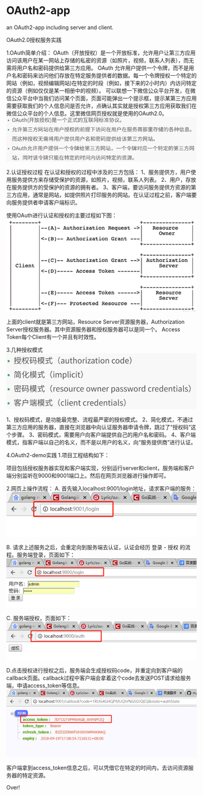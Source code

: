 # OAuth2-app
an OAuth2-app including server and client.

OAuth2.0授权服务实践

1.OAuth简单介绍：
OAuth（开放授权）是一个开放标准，允许用户让第三方应用访问该用户在某一网站上存储的私密的资源（如照片，视频，联系人列表），而无需将用户名和密码提供给第三方应用。
    OAuth  允许用户提供一个令牌，而不是用户名和密码来访问他们存放在特定服务提供者的数据。每一个令牌授权一个特定的网站（例如，视频编辑网站)在特定的时段（例如，接下来的2小时内）内访问特定的资源（例如仅仅是某一相册中的视频）。
可以联想一下微信公众平台开发，在微信公众平台中当我们访问某个页面，页面可能弹出一个提示框，提示某第三方应用需要获取我们的个人信息问是否允许，点确认其实就是授权第三方应用获取我们在微信公众平台的个人信息。这里微信网页授权就是使用的OAuth2.0。
![介绍](https://github.com/guobingithub/OAuth2-app/blob/master/image/1.png) 

2.认证授权过程
在认证和授权的过程中涉及的三方包括：
1、服务提供方，用户使用服务提供方来存储受保护的资源，如照片，视频，联系人列表。
2、用户，存放在服务提供方的受保护的资源的拥有者。
3、客户端，要访问服务提供方资源的第三方应用，通常是网站，如提供照片打印服务的网站。在认证过程之前，客户端要向服务提供者申请客户端标识。

使用OAuth进行认证和授权的主要过程如下图：
![介绍](https://github.com/guobingithub/OAuth2-app/blob/master/image/2.png) 

上面的client就是第三方网站，Resource Server资源服务器，Authorization Server授权服务器。其中资源服务器和授权服务器可以是同一个。
Access Token每个Client有一个并且有时效性。

3.几种授权模式
![介绍](https://github.com/guobingithub/OAuth2-app/blob/master/image/3.png) 

1、授权码模式，是功能最完整、流程最严密的授权模式。
2、简化模式，不通过第三方应用的服务器，直接在浏览器中向认证服务器申请令牌，跳过了“授权码”这个步骤。
3、密码模式，需要用户向客户端提供自己的用户名和密码。
4、客户端模式，指客户端以自己的名义，而不是以用户的名义，向“服务提供商”进行认证。

4.OAuth2-demo实践
1.项目工程结构如下：

项目包括授权服务器实现和客户端实现，分别运行server和client，服务端和客户端分别监听在9000和9001端口上。然后在网页浏览器进行操作即可。

2.网页上操作流程：
A. 首先输入localhost:9001/login地址，请求客户端的服务：
![介绍](https://github.com/guobingithub/OAuth2-app/blob/master/image/5.png) 

B. 请求上述服务之后，会重定向到服务端去认证，认证会经历 登录 - 授权 的流程。服务端登录，页面如下：
![介绍](https://github.com/guobingithub/OAuth2-app/blob/master/image/6.png) 

C. 服务端授权，页面如下：
![介绍](https://github.com/guobingithub/OAuth2-app/blob/master/image/7.png) 

D.点击授权进行授权之后，服务端会生成授权码code，并重定向到客户端的callback页面。callback过程中客户端会拿着这个code去发送POST请求给服务端，申请access_token等信息。
![介绍](https://github.com/guobingithub/OAuth2-app/blob/master/image/8.png) 

客户端拿到access_token信息之后，可以凭借它在特定的时间内，去访问资源服务器的特定资源。

Over!
